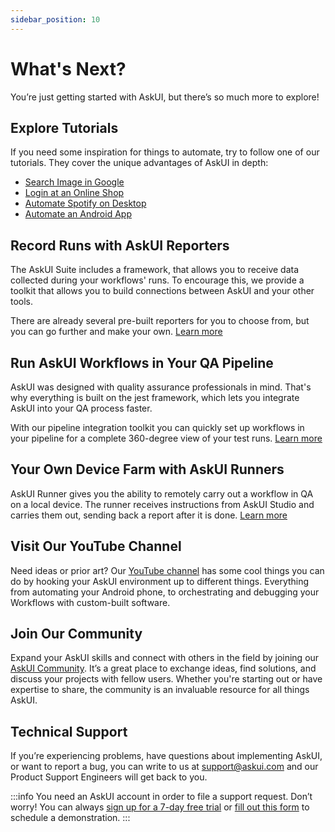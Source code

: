 ```yaml
---
sidebar_position: 10
---
```


# What's Next?
You’re just getting started with AskUI, but there’s so much more to explore!

## Explore Tutorials
If you need some inspiration for things to automate, try to follow one of our tutorials. They cover the unique advantages of AskUI in depth:
* [Search Image in Google](../06-Tutorials/google-cat-search.md)
* [Login at an Online Shop](../06-Tutorials/shop-demo.md)
* [Automate Spotify on Desktop](../06-Tutorials/spotify-tutorial.md)
* [Automate an Android App](../06-Tutorials/android-search-in-browser.md)


## Record Runs with AskUI Reporters
The AskUI Suite includes a framework, that allows you to receive data collected during your workflows' runs. To encourage this, we provide a toolkit that allows you to build connections between AskUI and your other tools.

There are already several pre-built reporters for you to choose from, but you can go further and make your own.
[Learn more](https://docs.askui.com/docs/next/general/Integrations/reporting)

## Run AskUI Workflows in Your QA Pipeline
AskUI was designed with quality assurance professionals in mind. That's why everything is built on the jest framework, which lets you integrate AskUI into your QA process faster.

With our pipeline integration toolkit you can quickly set up workflows in your pipeline for a complete 360-degree view of your test runs.
[Learn more](https://docs.askui.com/docs/next/general/Integrations/continuous-integration)

## Your Own Device Farm with AskUI Runners
AskUI Runner gives you the ability to remotely carry out a workflow in QA on a local device. The runner receives instructions from AskUI Studio and carries them out, sending back a report after it is done.
[Learn more](https://docs.askui.com/docs/next/adk/Components/AskUI-Runner)

## Visit Our YouTube Channel
Need ideas or prior art? Our [YouTube channel](https://www.youtube.com/@askui4398) has some cool things you can do by hooking your AskUI environment up to different things. Everything from automating your Android phone, to orchestrating and debugging your Workflows with custom-built software.

## Join Our Community
Expand your AskUI skills and connect with others in the field by joining our [AskUI Community](https://community.askui.com/forums/home). It’s a great place to exchange ideas, find solutions, and discuss your projects with fellow users. Whether you're starting out or have expertise to share, the community is an invaluable resource for all things AskUI.

## Technical Support
If you’re experiencing problems, have questions about implementing AskUI, or want to report a bug, you can write to us at [support@askui.com](mailto:support@askui.com) and our Product Support Engineers will get back to you.

:::info
You need an AskUI account in order to file a support request. Don’t worry! You can always [sign up for a 7-day free trial](https://www.app.askui.com) or [fill out this form](https://www.askui.com/demo) to schedule a demonstration.
:::